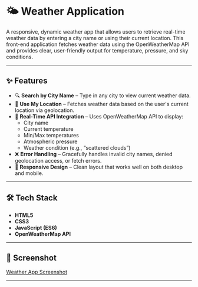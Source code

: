 # 🌤️ Weather Application

A responsive, dynamic weather app that allows users to retrieve real-time weather data by entering a city name or using their current location. This front-end application fetches weather data using the OpenWeatherMap API and provides clear, user-friendly output for temperature, pressure, and sky conditions.

---

## ✨ Features

- 🔍 **Search by City Name** – Type in any city to view current weather data.
- 📍 **Use My Location** – Fetches weather data based on the user's current location via geolocation.
- 📡 **Real-Time API Integration** – Uses OpenWeatherMap API to display:
  - City name
  - Current temperature
  - Min/Max temperatures
  - Atmospheric pressure
  - Weather condition (e.g., “scattered clouds”)
- ❌ **Error Handling** – Gracefully handles invalid city names, denied geolocation access, or fetch errors.
- 📱 **Responsive Design** – Clean layout that works well on both desktop and mobile.

---

## 🛠️ Tech Stack

- **HTML5**
- **CSS3**
- **JavaScript (ES6)**
- **OpenWeatherMap API**

---

## 📸 Screenshot

[Weather App Screenshot](weather-application.png)



---


